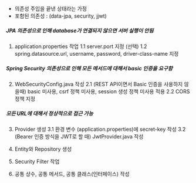 - 의존성 주입을 끝낸 상태라는 가정
- 포함된 의존성 : (data-jpa, security, jjwt)

##### JPA 의존성으로 인해 database가 연결되지 않으면 서버 실행이 안됨
1. application.properties 작업
1.1 server.port 지정 (선택)
1.2 spring.datasource.url, username, password, driver-class-name 지정

##### Spring Security 의존성으로 인해 모든 메서드에 대해서 basic 인증을 요구함
2. WebSecurityConfig.java 작성
2.1 (REST API이면서 Basic 인증을 사용하지 않을때) basic 미사용, csrf 정책 미사용, session 생성 정책 미사용 적용
2.2 CORS 정책 지정

##### 모든 URL에 대해서 정상적으로 접근 가능

3. Provider 생성
3.1 환경 변수 (application.properties)에 secret-key 작성
3.2 (Bearer 인증 방식을 JWT로 할 때) JwtProvider.java 작성

4. Entity와 Repository 생성

5. Security Filter 작업

6. 공통 상수, 공통 메서드, 공통 클래스(인터페이스) 작성 